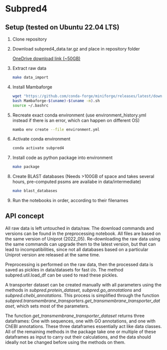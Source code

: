 # Subpred4

## Setup (tested on Ubuntu 22.04 LTS)

1. Clone repository

2. Download subpred4_data.tar.gz and place in repository folder

    [OneDrive download link (~50GB)](https://unisaarlandde-my.sharepoint.com/:u:/g/personal/ande010_uni-saarland_de/EdtikTFsnuJGoUhtmvnM1PkBXGHGBB15ipbmWZco3ZrQag?e=6kcVpd)

3. Extract raw data

    ```bash
    make data_import
    ```

4. Install Mambaforge

    ```bash
    wget "https://github.com/conda-forge/miniforge/releases/latest/download/Mambaforge-$(uname)-$(uname -m).sh"
    bash Mambaforge-$(uname)-$(uname -m).sh
    source ~/.bashrc
    ```

5. Recreate exact conda environment (use environment_history.yml instead if there is an error, which can happen on different OS)

    ```bash
    mamba env create --file environment.yml
    ```

6. Activate conda environment

    ```bash
    conda activate subpred4
    ```

7. Install code as python package into environment

    ```bash
    make package
    ```

8. Create BLAST databases (Needs >100GB of space and takes several hours, pre-computed pssms are availabe in data/intermediate)

    ```bash
    make blast_databases
    ```

9. Run the notebooks in order, according to their filenames

## API concept

All raw data is left untouched in data/raw. The download commands and versions can be found in the preprocessing notebook. All files are based on the same version of Uniprot (2022_05). Re-downloading the raw data using the same commands can upgrade them to the latest version, but that can lead to incompatibilities, since not all databases based on a particular Uniprot version are released at the same time.

Preprocessing is performed on the raw data, then the processed data is saved as pickles in data/datasets for fast i/o. The method subpred.util.load_df can be used to read these pickles.

A transporter dataset can be created manually with all parameters using the methods in *subpred.protein_dataset*, *subpred.go_annotations* and *subpred.chebi_annotations*. This process is simplified through the function *subpred.transmembrane_transporters.get_transmembrane_transporter_dataset*, which sets most of the parameters.

The function *get_transmembrane_transporter_dataset* returns three dataframes: One with sequences, one with GO annotations, and one with ChEBI annotations. These three dataframes essentially act like data classes. All of the remaining methods in the package take one or multiple of these dataframes as input to carry out their calculations, and the data should ideally not be changed before using the methods on them.
